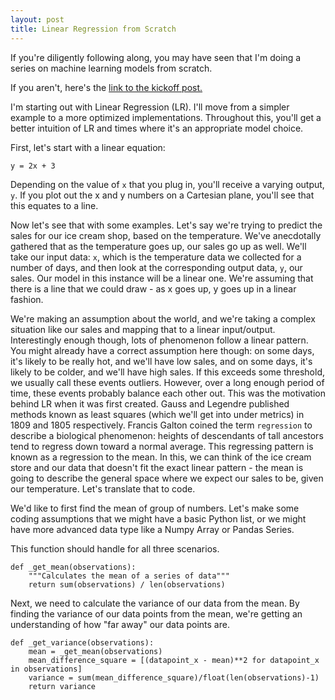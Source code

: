 ```yaml
---
layout: post
title: Linear Regression from Scratch
---
```


If you're diligently following along, you may have seen that I'm doing a series on machine learning models from scratch.

If you aren't, here's the [link to the kickoff post.](https://kevcisme.github.io/new-cohort/)

I'm starting out with Linear Regression (LR). I'll move from a simpler example to a more optimized implementations. Throughout this, you'll get a better intuition of LR and times where it's an appropriate model choice.

First, let's start with a linear equation:
```
y = 2x + 3
```
Depending on the value of `x` that you plug in, you'll receive a varying output, `y`. If you plot out the x and y numbers on a Cartesian plane, you'll see that this equates to a line.

Now let's see that with some examples. Let's say we're trying to predict the sales for our ice cream shop, based on the temperature. We've anecdotally gathered that as the temperature goes up, our sales go up as well. We'll take our input data: `x`, which is the temperature data we collected for a number of days, and then look at the corresponding output data, `y`, our sales. Our model in this instance will be a linear one. We're assuming that there is a line that we could draw - as x goes up, y goes up in a linear fashion.

We're making an assumption about the world, and we're taking a complex situation like our sales and mapping that to a linear input/output. Interestingly enough though, lots of phenomenon follow a linear pattern. You might already have a correct assumption here though: on some days, it's likely to be really hot, and we'll have low sales, and on some days, it's likely to be colder, and we'll have high sales. If this exceeds some threshold, we usually call these events outliers. However, over a long enough period of time, these events probably balance each other out. This was the motivation behind LR when it was first created. Gauss and Legendre published methods known as least squares (which we'll get into under metrics) in 1809 and 1805 respectively. Francis Galton coined the term `regression` to describe a biological phenomenon: heights of descendants of tall ancestors tend to regress down toward a normal average. This regressing pattern is known as a regression to the mean. In this, we can think of the ice cream store and our data that doesn't fit the exact linear pattern - the mean is going to describe the general space where we expect our sales to be, given our temperature.
Let's translate that to code.

We'd like to first find the mean of group of numbers. Let's make some coding assumptions that we might have a basic Python list, or we might have more advanced data type like a Numpy Array or Pandas Series.

This function should handle for all three scenarios.

```
def _get_mean(observations):
    """Calculates the mean of a series of data"""
    return sum(observations) / len(observations)
```

Next, we need to calculate the variance of our data from the mean. By finding the variance of our data points from the mean, we're getting an understanding of how "far away" our data points are.
```
def _get_variance(observations):
    mean = _get_mean(observations)
    mean_difference_square = [(datapoint_x - mean)**2 for datapoint_x in observations]
    variance = sum(mean_difference_square)/float(len(observations)-1)
    return variance
```
